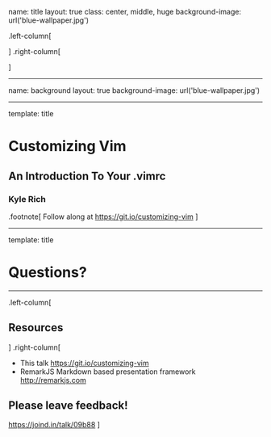 name: title
layout: true
class: center, middle, huge
background-image: url('blue-wallpaper.jpg')

.left-column[

]
.right-column[

]

---

name: background
layout: true
background-image: url('blue-wallpaper.jpg')

---

template: title
# Customizing Vim
## An Introduction To Your .vimrc
### Kyle Rich

.footnote[
Follow along at https://git.io/customizing-vim
]

---

template: title
# Questions?

---

.left-column[
## Resources
]
.right-column[
* This talk https://git.io/customizing-vim
* RemarkJS Markdown based presentation framework http://remarkjs.com

## Please leave feedback!
https://joind.in/talk/09b88
]

